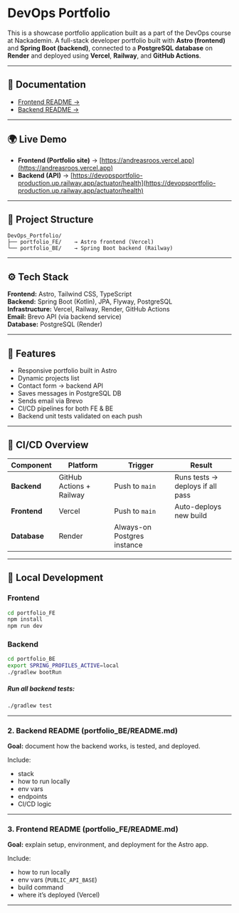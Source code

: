 # DevOps Portfolio
This is a showcase portfolio application built as a part of the DevOps course at Nackademin.
A full-stack developer portfolio built with **Astro (frontend)** and **Spring Boot (backend)**, connected to a **PostgreSQL database** on **Render** and deployed using **Vercel**, **Railway**, and **GitHub Actions**.

---
## 📖 Documentation

- [Frontend README →](https://github.com/Gaurgle/DevOps_Portfolio/blob/main/portfolio_FE/README.md)
- [Backend README →](https://github.com/Gaurgle/DevOps_Portfolio/blob/main/portfolio_BE/README.md)

---

## 🌍 Live Demo
- **Frontend (Portfolio site)** → [https://andreasroos.vercel.app](https://andreasroos.vercel.app)
- **Backend (API)** → [https://devopsportfolio-production.up.railway.app/actuator/health](https://devopsportfolio-production.up.railway.app/actuator/health)

---

## 📁 Project Structure

```text
DevOps_Portfolio/
├── portfolio_FE/    → Astro frontend (Vercel)
└── portfolio_BE/    → Spring Boot backend (Railway)
```

---

## ⚙️ Tech Stack
**Frontend:** Astro, Tailwind CSS, TypeScript  
**Backend:** Spring Boot (Kotlin), JPA, Flyway, PostgreSQL  
**Infrastructure:** Vercel, Railway, Render, GitHub Actions  
**Email:** Brevo API (via backend service)  
**Database:** PostgreSQL (Render)  

---

## 🧩 Features
- Responsive portfolio built in Astro
- Dynamic projects list
- Contact form → backend API
- Saves messages in PostgreSQL DB
- Sends email via Brevo
- CI/CD pipelines for both FE & BE
- Backend unit tests validated on each push

---

## 🔄 CI/CD Overview
| Component | Platform | Trigger | Result |
|------------|-----------|----------|----------|
| **Backend** | GitHub Actions + Railway | Push to `main` | Runs tests → deploys if all pass |
| **Frontend** | Vercel | Push to `main` | Auto-deploys new build |
| **Database** | Render | Always-on Postgres instance |

---

## 🧪 Local Development
### Frontend
```bash
cd portfolio_FE
npm install
npm run dev
```

### Backend
```bash
cd portfolio_BE
export SPRING_PROFILES_ACTIVE=local
./gradlew bootRun
```

##### Run all backend tests:
```bash
./gradlew test
```


---

### **2. Backend README (portfolio_BE/README.md)**
**Goal:** document how the backend works, is tested, and deployed.

Include:
- stack
- how to run locally
- env vars
- endpoints
- CI/CD logic

---

### **3. Frontend README (portfolio_FE/README.md)**
**Goal:** explain setup, environment, and deployment for the Astro app.

Include:
- how to run locally
- env vars (`PUBLIC_API_BASE`)
- build command
- where it’s deployed (Vercel)

---
